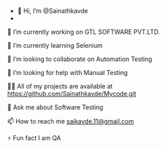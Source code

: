 - 👋 Hi, I’m @Sainathkavde
- 
🔭 I’m currently working on GTL SOFTWARE PVT.LTD.

🌱 I’m currently learning Selenium

👯 I’m looking to collaborate on Automation Testing

🤝 I’m looking for help with Manual Testing

👨‍💻 All of my projects are available at https://github.com/Sainathkavde/Mycode.git

💬 Ask me about Software Testing

📫 How to reach me saikavde.11@gmail.com

⚡ Fun fact I am QA

<!---
Sainathkavde/Sainathkavde is a ✨ special ✨ repository because its `README.md` (this file) appears on your GitHub profile.
You can click the Preview link to take a look at your changes.
--->
